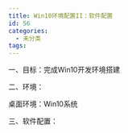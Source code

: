 ```yaml
---
title: Win10环境配置II：软件配置
id: 56
categories:
  - 未分类
tags:
---
```


一、目标：完成Win10开发环境搭建

二、环境：

桌面环境：Win10系统

三、软件配置：